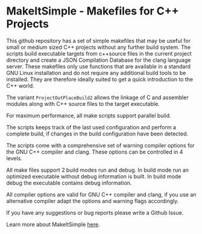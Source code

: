 # MakeItSimple - Makefiles for C++ Projects



This github repository has a set of simple makefiles that may be useful for small or medium sized C++
projects without any further build system. The scripts build executable targets from c++source files
in the current project directory and create a JSON Compilation Database for the clang language server.
These makefiles only use functions that are available in a standard GNU Linux installation and do
not require any additional build tools to be installed. They are therefore ideally suited to get a
quick introduction to the C++ world.

The variant `ProjectOutPlaceBuild2` allows the linkage of C and assembler modules along with C++ source
files to the target executable.

For maximum performance, all make scripts support parallel build.

The scripts keeps track of the last used configuration and perform a complete build, if changes in
the build configuration have been detected.

The scripts come with a comprehensive set of warning compiler options for the GNU C++ compiler and clang.
These options can be controlled in 4 levels.

All make files support 2 build modes run and debug. In build mode run an optimized executable without
debug information is built. In build mode debug the executable contains debug information.

All compiler options are valid for GNU C++ compiler and clang, if you use an alternative compiler
adapt the options and warning flags accordingly.

If you have any suggestions or bug reports please write a Github Issue.

Learn more about MakeItSimple [here](https://www.joergboe.de/makeitsimple.html).